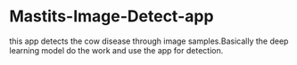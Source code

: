 # Mastits-Image-Detect-app

this app detects the cow disease through image samples.Basically the deep learning model do the work and use the app for detection.
